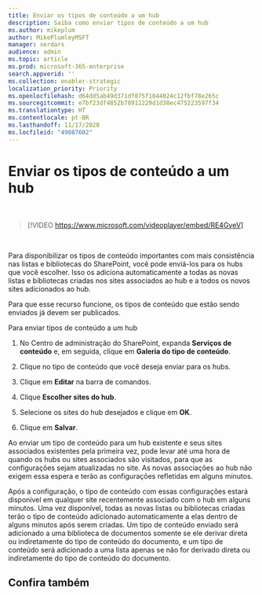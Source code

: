 ```yaml
---
title: Enviar os tipos de conteúdo a um hub
description: Saiba como enviar tipos de conteúdo a um hub
ms.author: mikeplum
author: MikePlumleyMSFT
manager: serdars
audience: admin
ms.topic: article
ms.prod: microsoft-365-enterprise
search.appverid: ''
ms.collection: enabler-strategic
localization_priority: Priority
ms.openlocfilehash: d64dd5ab49d371df075f1044024c12fbf78e265c
ms.sourcegitcommit: e7bf23df4852b78912229d1d38ec475223597f34
ms.translationtype: HT
ms.contentlocale: pt-BR
ms.lasthandoff: 11/17/2020
ms.locfileid: "49087602"
---
```

# <a name="push-content-types-to-a-hub"></a>Enviar os tipos de conteúdo a um hub

</br>

> [!VIDEO https://www.microsoft.com/videoplayer/embed/RE4GyeV]  

</br>


Para disponibilizar os tipos de conteúdo importantes com mais consistência nas listas e bibliotecas do SharePoint, você pode enviá-los para os hubs que você escolher. Isso os adiciona automaticamente a todas as novas listas e bibliotecas criadas nos sites associados ao hub e a todos os novos sites adicionados ao hub.

Para que esse recurso funcione, os tipos de conteúdo que estão sendo enviados já devem ser publicados.

Para enviar tipos de conteúdo a um hub

1. No Centro de administração do SharePoint, expanda **Serviços de conteúdo** e, em seguida, clique em **Galeria do tipo de conteúdo**.

2. Clique no tipo de conteúdo que você deseja enviar para os hubs.

3. Clique em **Editar** na barra de comandos.
 
4. Clique **Escolher sites do hub**.
 
5. Selecione os sites do hub desejados e clique em **OK**.
 
6. Clique em **Salvar**.

Ao enviar um tipo de conteúdo para um hub existente e seus sites associados existentes pela primeira vez, pode levar até uma hora de quando os hubs ou sites associados são visitados, para que as configurações sejam atualizadas no site. As novas associações ao hub não exigem essa espera e terão as configurações refletidas em alguns minutos. 

Após a configuração, o tipo de conteúdo com essas configurações estará disponível em qualquer site recentemente associado com o hub em alguns minutos. Uma vez disponível, todas as novas listas ou bibliotecas criadas terão o tipo de conteúdo adicionado automaticamente a elas dentro de alguns minutos após serem criadas. Um tipo de conteúdo enviado será adicionado a uma biblioteca de documentos somente se ele derivar direta ou indiretamente do tipo de conteúdo do documento, e um tipo de conteúdo será adicionado a uma lista apenas se não for derivado direta ou indiretamente do tipo de conteúdo do documento.

## <a name="see-also"></a>Confira também



  






